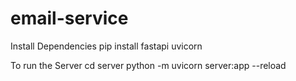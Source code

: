 # email-service

Install Dependencies
pip install fastapi uvicorn 

To run the Server 
cd server
python -m uvicorn server:app --reload
